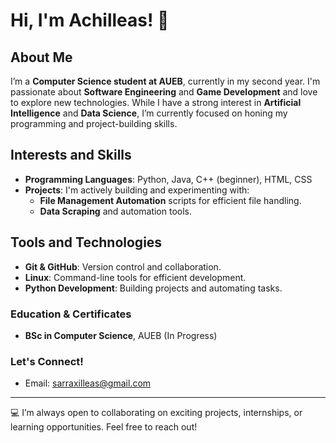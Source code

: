 # Hi, I'm Achilleas! 👋

## About Me

I’m a **Computer Science student at AUEB**, currently in my second year. I'm passionate about **Software Engineering** and **Game Development** and love to explore new technologies. While I have a strong interest in **Artificial Intelligence** and **Data Science**, I’m currently focused on honing my programming and project-building skills.

## Interests and Skills

- **Programming Languages**: Python, Java, C++ (beginner), HTML, CSS
- **Projects**: I'm actively building and experimenting with:
  - **File Management Automation** scripts for efficient file handling.
  - **Data Scraping** and automation tools.

## Tools and Technologies

- **Git & GitHub**: Version control and collaboration.
- **Linux**: Command-line tools for efficient development.
- **Python Development**: Building projects and automating tasks.

### Education & Certificates
- **BSc in Computer Science**, AUEB (In Progress)

### Let's Connect!
- Email: sarraxilleas@gmail.com

---

💻 I’m always open to collaborating on exciting projects, internships, or learning opportunities. Feel free to reach out!

